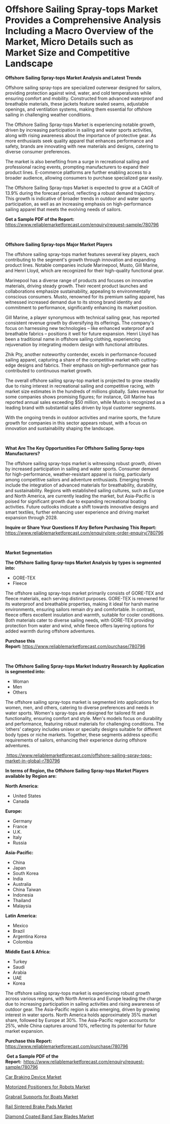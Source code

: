 <p><h1>Offshore Sailing Spray-tops Market Provides a Comprehensive Analysis Including a Macro Overview of the Market, Micro Details such as Market Size and Competitive Landscape</h1></p><p><strong>Offshore Sailing Spray-tops Market Analysis and Latest Trends</strong></p>
<p><p>Offshore sailing spray-tops are specialized outerwear designed for sailors, providing protection against wind, water, and cold temperatures while ensuring comfort and mobility. Constructed from advanced waterproof and breathable materials, these jackets feature sealed seams, adjustable openings, and ventilation systems, making them essential for offshore sailing in challenging weather conditions.</p><p>The Offshore Sailing Spray-tops Market is experiencing notable growth, driven by increasing participation in sailing and water sports activities, along with rising awareness about the importance of protective gear. As more enthusiasts seek quality apparel that enhances performance and safety, brands are innovating with new materials and designs, catering to diverse consumer preferences. </p><p>The market is also benefiting from a surge in recreational sailing and professional racing events, prompting manufacturers to expand their product lines. E-commerce platforms are further enabling access to a broader audience, allowing consumers to purchase specialized gear easily.</p><p>The Offshore Sailing Spray-tops Market is expected to grow at a CAGR of 13.9% during the forecast period, reflecting a robust demand trajectory. This growth is indicative of broader trends in outdoor and water sports participation, as well as an increasing emphasis on high-performance sailing apparel that meets the evolving needs of sailors.</p></p>
<p><strong>Get a Sample PDF of the Report:&nbsp;</strong> <a href="https://www.reliablemarketforecast.com/enquiry/request-sample/780796?utm_campaign=1144&utm_medium=2&utm_source=Github&utm_content=ia&utm_term=15102024&utm_id=offshore-sailing-spray-tops">https://www.reliablemarketforecast.com/enquiry/request-sample/780796</a></p>
<p>&nbsp;</p>
<p><strong>Offshore Sailing Spray-tops Major Market Players</strong></p>
<p><p>The offshore sailing spray-tops market features several key players, each contributing to the segment's growth through innovation and expanding product lines. Notable companies include Marinepool, Musto, Gill Marine, and Henri Lloyd, which are recognized for their high-quality functional gear. </p><p>Marinepool has a diverse range of products and focuses on innovative materials, driving steady growth. Their recent product launches and collaborations emphasize sustainability, appealing to environmentally conscious consumers. Musto, renowned for its premium sailing apparel, has witnessed increased demand due to its strong brand identity and commitment to performance, significantly enhancing its market position.</p><p>Gill Marine, a player synonymous with technical sailing gear, has reported consistent revenue growth by diversifying its offerings. The company's focus on harnessing new technologies – like enhanced waterproof and breathable fabrics – positions it well for future expansion. Henri Lloyd has been a traditional name in offshore sailing clothing, experiencing rejuvenation by integrating modern design with functional attributes.</p><p>Zhik Pty, another noteworthy contender, excels in performance-focused sailing apparel, capturing a share of the competitive market with cutting-edge designs and fabrics. Their emphasis on high-performance gear has contributed to continuous market growth.</p><p>The overall offshore sailing spray-top market is projected to grow steadily due to rising interest in recreational sailing and competitive racing, with market size estimates in the hundreds of millions globally. Sales revenue for some companies shows promising figures; for instance, Gill Marine has reported annual sales exceeding $50 million, while Musto is recognized as a leading brand with substantial sales driven by loyal customer segments.</p><p>With the ongoing trends in outdoor activities and marine sports, the future growth for companies in this sector appears robust, with a focus on innovation and sustainability shaping the landscape.</p></p>
<p>&nbsp;</p>
<p><strong>What Are The Key Opportunities For Offshore Sailing Spray-tops Manufacturers?</strong></p>
<p><p>The offshore sailing spray-tops market is witnessing robust growth, driven by increased participation in sailing and water sports. Consumer demand for high-performance, weather-resistant apparel is rising, particularly among competitive sailors and adventure enthusiasts. Emerging trends include the integration of advanced materials for breathability, durability, and sustainability. Regions with established sailing cultures, such as Europe and North America, are currently leading the market, but Asia-Pacific is poised for significant growth due to expanding recreational boating activities. Future outlooks indicate a shift towards innovative designs and smart textiles, further enhancing user experience and driving market expansion through 2028.</p></p>
<p><strong>Inquire or Share Your Questions If Any Before Purchasing This Report:</strong> <a href="https://www.reliablemarketforecast.com/enquiry/pre-order-enquiry/780796?utm_campaign=1144&utm_medium=2&utm_source=Github&utm_content=ia&utm_term=15102024&utm_id=offshore-sailing-spray-tops">https://www.reliablemarketforecast.com/enquiry/pre-order-enquiry/780796</a></p>
<p>&nbsp;</p>
<p><strong>Market Segmentation</strong></p>
<p><strong>The Offshore Sailing Spray-tops Market Analysis by types is segmented into:</strong></p>
<p><ul><li>GORE-TEX</li><li>Fleece</li></ul></p>
<p><p>The offshore sailing spray-tops market primarily consists of GORE-TEX and fleece materials, each serving distinct purposes. GORE-TEX is renowned for its waterproof and breathable properties, making it ideal for harsh marine environments, ensuring sailors remain dry and comfortable. In contrast, fleece offers excellent insulation and warmth, suitable for cooler conditions. Both materials cater to diverse sailing needs, with GORE-TEX providing protection from water and wind, while fleece offers layering options for added warmth during offshore adventures.</p></p>
<p><strong>Purchase this Report:&nbsp;</strong><a href="https://www.reliablemarketforecast.com/purchase/780796?utm_campaign=1144&utm_medium=2&utm_source=Github&utm_content=ia&utm_term=15102024&utm_id=offshore-sailing-spray-tops">https://www.reliablemarketforecast.com/purchase/780796</a></p>
<p>&nbsp;</p>
<p><strong>The Offshore Sailing Spray-tops Market Industry Research by Application is segmented into:</strong></p>
<p><ul><li>Woman</li><li>Men</li><li>Others</li></ul></p>
<p><p>The offshore sailing spray-tops market is segmented into applications for women, men, and others, catering to diverse preferences and needs in water sports. Women's spray-tops are designed for tailored fit and functionality, ensuring comfort and style. Men's models focus on durability and performance, featuring robust materials for challenging conditions. The ‘others’ category includes unisex or specialty designs suitable for different body types or niche markets. Together, these segments address specific requirements of sailors, enhancing their experience during offshore adventures.</p></p>
<p><a href="https://www.reliablemarketforecast.com/offshore-sailing-spray-tops-market-in-global-r780796?utm_campaign=1144&utm_medium=2&utm_source=Github&utm_content=ia&utm_term=15102024&utm_id=offshore-sailing-spray-tops">&nbsp;https://www.reliablemarketforecast.com/offshore-sailing-spray-tops-market-in-global-r780796</a></p>
<p><strong>In terms of Region, the Offshore Sailing Spray-tops Market Players available by Region are:</strong></p>
<p>
    <p> <strong> North America: </strong>
        <ul>
            <li>United States</li>
            <li>Canada</li>
        </ul>
        </p> 
    <p> <strong> Europe: </strong>
        <ul>
            <li>Germany</li>
            <li>France</li>
            <li>U.K.</li>
            <li>Italy</li>
            <li>Russia</li>
        </ul>
        </p> 
    <p> <strong> Asia-Pacific: </strong>
        <ul>
            <li>China</li>
            <li>Japan</li>
            <li>South Korea</li>
            <li>India</li>
            <li>Australia</li>
            <li>China Taiwan</li>
            <li>Indonesia</li>
            <li>Thailand</li>
            <li>Malaysia</li>
        </ul>
        </p> 
    <p> <strong> Latin America: </strong>
        <ul>
            <li>Mexico</li>
            <li>Brazil</li>
            <li>Argentina Korea</li>
            <li>Colombia</li>
        </ul>
        </p> 
    <p> <strong> Middle East & Africa: </strong>
        <ul>
            <li>Turkey</li>
            <li>Saudi</li>
            <li>Arabia</li>
            <li>UAE</li>
            <li>Korea</li>
        </ul>
    </p>
    </p>
<p><p>The offshore sailing spray-tops market is experiencing robust growth across various regions, with North America and Europe leading the charge due to increasing participation in sailing activities and rising awareness of outdoor gear. The Asia-Pacific region is also emerging, driven by growing interest in water sports. North America holds approximately 35% market share, followed by Europe at 30%. The Asia-Pacific region accounts for 25%, while China captures around 10%, reflecting its potential for future market expansion.</p></p>
<p><strong>Purchase this Report: </strong><a href="https://www.reliablemarketforecast.com/purchase/780796?utm_campaign=1144&utm_medium=2&utm_source=Github&utm_content=ia&utm_term=15102024&utm_id=offshore-sailing-spray-tops">https://www.reliablemarketforecast.com/purchase/780796</a></p>
<p>&nbsp;<strong>Get a Sample PDF of the Report:&nbsp;&nbsp;</strong><a href="https://www.reliablemarketforecast.com/enquiry/request-sample/780796?utm_campaign=1144&utm_medium=2&utm_source=Github&utm_content=ia&utm_term=15102024&utm_id=offshore-sailing-spray-tops">https://www.reliablemarketforecast.com/enquiry/request-sample/780796</a></p>
<p><strong></strong></p>
<p><p><a href="https://www.linkedin.com/pulse/car-braking-device-market-evolution-global-trends-regional-jkbfc?utm_campaign=1144&utm_medium=2&utm_source=Github&utm_content=ia&utm_term=15102024&utm_id=offshore-sailing-spray-tops">Car Braking Device Market</a></p><p><a href="https://github.com/sirenazorzi6lw/Market-Research-Report-List-1/blob/main/motorized-positioners-for-robots-market.md?utm_campaign=1144&utm_medium=2&utm_source=Github&utm_content=ia&utm_term=15102024&utm_id=offshore-sailing-spray-tops">Motorized Positioners for Robots Market</a></p><p><a href="https://github.com/carmelrundv1/Market-Research-Report-List-1/blob/main/grabrail-supports-for-boats-market.md?utm_campaign=1144&utm_medium=2&utm_source=Github&utm_content=ia&utm_term=15102024&utm_id=offshore-sailing-spray-tops">Grabrail Supports for Boats Market</a></p><p><a href="https://www.linkedin.com/pulse/rail-sintered-brake-pads-market-report-product-type-end-8vwvc?utm_campaign=1144&utm_medium=2&utm_source=Github&utm_content=ia&utm_term=15102024&utm_id=offshore-sailing-spray-tops">Rail Sintered Brake Pads Market</a></p><p><a href="https://issuu.com/reportprime-2/docs/diamond-coated-band-saw-blades-mark_346e3d539bc865?utm_campaign=1144&utm_medium=2&utm_source=Github&utm_content=ia&utm_term=15102024&utm_id=offshore-sailing-spray-tops">Diamond Coated Band Saw Blades Market</a></p></p>